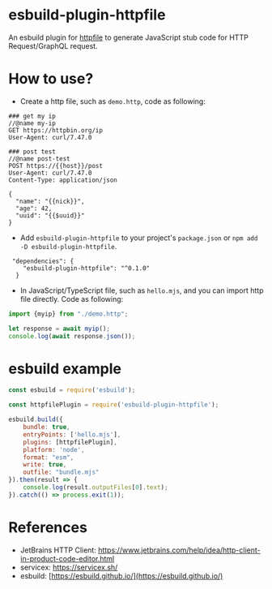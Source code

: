 esbuild-plugin-httpfile
==================================
An esbuild plugin for [httpfile](https://www.jetbrains.com/help/idea/http-client-in-product-code-editor.html) to generate JavaScript stub code for HTTP Request/GraphQL request.

# How to use?

* Create a http file, such as `demo.http`, code as following:

```
### get my ip
//@name my-ip
GET https://httpbin.org/ip
User-Agent: curl/7.47.0

### post test
//@name post-test
POST https://{{host}}/post
User-Agent: curl/7.47.0
Content-Type: application/json

{
  "name": "{{nick}}",
  "age": 42,
  "uuid": "{{$uuid}}"
}
```

* Add `esbuild-plugin-httpfile` to your project's `package.json` or `npm add -D esbuild-plugin-httpfile`.

```
 "dependencies": {
    "esbuild-plugin-httpfile": "^0.1.0"
  }
```

* In JavaScript/TypeScript file, such as `hello.mjs`, and you can import http file directly. Code as following:

```javascript
import {myip} from "./demo.http";

let response = await myip();
console.log(await response.json());
```

# esbuild example

```javascript
const esbuild = require('esbuild');

const httpfilePlugin = require('esbuild-plugin-httpfile');

esbuild.build({
    bundle: true,
    entryPoints: ['hello.mjs'],
    plugins: [httpfilePlugin],
    platform: 'node',
    format: "esm",
    write: true,
    outfile: "bundle.mjs"
}).then(result => {
    console.log(result.outputFiles[0].text);
}).catch(() => process.exit(1));
```

# References

* JetBrains HTTP Client: https://www.jetbrains.com/help/idea/http-client-in-product-code-editor.html
* servicex: https://servicex.sh/
* esbuild: [https://esbuild.github.io/](https://esbuild.github.io/)
